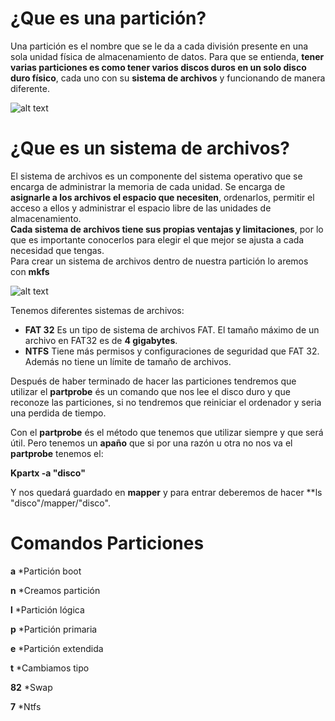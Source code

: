 # ¿Que es una partición?  
Una partición es el nombre que se le da a cada división presente en una sola unidad física de almacenamiento de datos. Para que se entienda, **tener varias particiones es como tener varios discos duros en un solo disco duro físico**, cada uno con su **sistema de archivos** y funcionando de manera diferente.  

![alt text](http://www.ite.educacion.es/formacion/materiales/43/cd/modulo_2/quitar06.png)

# ¿Que es un sistema de archivos?  
El sistema de archivos es un componente del sistema operativo que se encarga de administrar la memoria de cada unidad. Se encarga de **asignarle a los archivos el espacio que necesiten**, ordenarlos, permitir el acceso a ellos y administrar el espacio libre de las unidades de almacenamiento.  
**Cada sistema de archivos tiene sus propias ventajas y limitaciones**, por lo que es importante conocerlos para elegir el que mejor se ajusta a cada necesidad que tengas.  
Para crear un sistema de archivos dentro de nuestra partición lo aremos con **mkfs**  

![alt text](https://i.ibb.co/9nv6f93/sistema-de-archivos-Particiones.png)

Tenemos diferentes sistemas de archivos:  
- **FAT 32** Es un tipo de sistema de archivos FAT. El tamaño máximo de un archivo en FAT32 es de **4 gigabytes**.
- **NTFS** Tiene más permisos y configuraciones de seguridad que FAT 32. Además no tiene un límite de tamaño de archivos.

Después de haber terminado de hacer las particiones tendremos que utilizar el **partprobe** és un comando que nos lee el disco duro y que reconoze las particiones, si no tendremos que reiniciar el ordenador y seria una perdida de tiempo.

Con el **partprobe** és el método que tenemos que utilizar siempre y que será útil.
Pero tenemos un **apaño** que si por una razón u otra no nos va el **partprobe** tenemos el:

**Kpartx -a "disco"**

Y nos quedará guardado en **mapper** y para entrar deberemos de hacer **ls "disco"/mapper/"disco". 

# Comandos Particiones

**a**  *Partición boot

**n**  *Creamos partición

**l**  *Partición lógica

**p**  *Partición primaria 

**e**  *Partición extendida

**t**  *Cambiamos tipo 

**82** *Swap

**7**  *Ntfs
